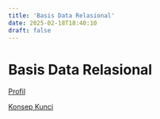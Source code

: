 ```yaml
---
title: 'Basis Data Relasional'
date: 2025-02-18T18:40:10
draft: false
---
```


# Basis Data Relasional

[Profil](./profil/)

[Konsep Kunci](./konsep-kunci/)
